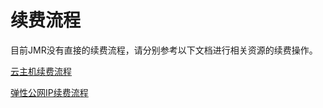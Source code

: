 # 续费流程

目前JMR没有直接的续费流程，请分别参考以下文档进行相关资源的续费操作。

[云主机续费流程](../../../Elastic-Compute/Virtual-Machine/Pricing/renew-Process.md)

[弹性公网IP续费流程](../../../Networking/Elastic-IP/Pricing/Renew-Process.md)